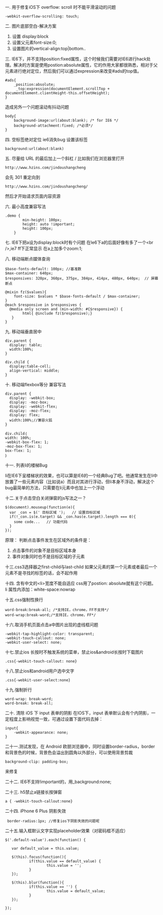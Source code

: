 一. 用于修复iOS下 overflow: scroll 时不能平滑滚动的问题

    -webkit-overflow-scrolling: touch; 


二. 图片底部空白-解决方案

1. 设置  display:block
2. 设置父元素font-size:0;
3. 设置图片的vertical-align:top|bottom..


三. IE6下，并不支持position:fixed属性，这个时候我们需要对IE6进行hack处理。解决的方案是使用postion:absolute属性，它的作用大家都很熟悉，相对于父元素进行绝对定位，然后我们可以通过expression来改变#ads的top值。

    #ads{
        _position:absolute;
         _top:expression(documentElement.scrollTop + documentElement.clientHeight-this.offsetHeight);
    }
造成另外一个问题滚动有抖动问题

    body{
        background-image:url(about:blank); /* for IE6 */ 
        background-attachment:fixed; /*必须*/
    }


四. 空标签绝对定位  ie6消失bug
设置该标签

    background:url(about:blank) 

五. 尽量给 URL 的最后加上一个斜杠 /
比如我们在浏览器里打开 

    http://www.hzins.com/jindoushangcheng 

会先 301 重定向到 

    http://www.hzins.com/jindoushangcheng/
    
然后才开始请求页面内容资源

六. 最小高度兼容写法

    .demo {
			min-height: 100px;
			height: auto !important;
			height: 100px;
		}
		
七. IE6下把a设为display:block时有个问题
 在Ie6下a的后面好像有多了一个&lt;br /&gt;,ie7 ff下正常显示
在a上加多个zoom:1;

八. 移动端断点媒体查询

    $base-fonts-default: 100px; //基准数
    $max-container: 640px;
    $responsives: 320px, 360px, 375px, 384px, 414px, 480px, 640px;  // 屏幕断点
    
    @mixin fz($values){
        font-size: $values * $base-fonts-default / $max-container;
    }
    @each $responsive in $responsives {
      @media only screen and (min-width: #{$responsive}) {
            html{ @include fz($responsive);}
       }
    }
    
九. 移动端垂直居中
  
    div.parent {
      display: table;
      width:100%;    
    }
    
    div.child {
      display:table-cell;
      align-vertical: middle;    
    }
    
十. 移动端flexbox等分 兼容写法

    div.parent {
      display: -webkit-box; 
      display: -moz-box; 
      display: -webkit-flex;
      display: -moz-flex; 
      display: flex;
      width:100%;//兼容火狐
    }
    
    div.child｛
    width: 100%;
    -webkit-box-flex: 1;
    -moz-box-flex: 1;
    box-flex: 1;
    ｝
    
十一. 列表li的楼梯Bug

li在IE6下呈楼梯状的效果，也可以算是IE6的一个经典Bug了吧。他通常发生在li中放置了一些元素内容（比如说a）而且对其进行浮动，但li本身不浮动，解决这个bug最简单的方法，只需要在li元素中也加上一个浮动

十二.关于点击空白关闭弹窗的js写法之一？

    $(document).mouseup(function(e){
      var _con = $(' 目标区域 ');   // 设置目标区域
      if(!_con.is(e.target) && _con.has(e.target).length === 0){ 
        some code...   // 功能代码
      }
    });
    
原理：
判断点击事件发生在区域外的条件是：
1. 点击事件的对象不是目标区域本身
2. 事件对象同时也不是目标区域的子元素

十三.css3选择器之first-child与last-child
如果父元素的第一个元素或者最后一个元素不是寻找的标签的话，会不起作用

十四. 含有中文的&lt;li&gt;宽度不能自适应 
css用了postion: absolute就有这个问题。
li 属性内添加：white-space:nowrap

十五.css强制性换行

    word-break:break-all; /*支持IE，chrome，FF不支持*/
    word-wrap:break-word;/*支持IE，chrome，FF*/
    
十六.取消手机页面点击a中图片出现的虚线框问题

    -webkit-tap-highlight-color: transparent;
    -webkit-touch-callout: none;
    -webkit-user-select: none;
    
十七.禁止ios 长按时不触发系统的菜单，禁止ios&android长按时下载图片

    .css{-webkit-touch-callout: none}
    
十八.禁止ios和android用户选中文字

    .css{-webkit-user-select:none}
    
十九.强制折行

    word-wrap: break-word; 
    word-break: break-all;

二十. 清除 iOS 下 input 表单的阴影
在IOS下，input 表单默认会有个内阴影，一定程度上影响视觉一致，可通过设置下面代码去掉：

    input{
        -webkit-appearance: none;
    }

二十一.测试发现，在 Android 欧朋浏览器中，同时设置border-radius，border和背景色的时候，背景色会溢出到圆角以外部分，可以使用背景剪裁

    background-clip: padding-box;

来修复

二十二. IE6不支持!important的，用_background:none;

二十三. h5禁止a链接长按弹窗 

    a { -webkit-touch-callout:none}
    
二十四. iPhone 6 Plus  阴影失效 

     border-radius:1px; //修复ios下阴影失效的问题呢
 
二十五.输入框默认文字实现placeholder效果（对密码框不适应）

    $('.default-value').each(function() {

       var default_value = this.value;

       $(this).focus(function(){
               if(this.value == default_value) {
                       this.value = '';
               }
       });

       $(this).blur(function(){
               if(this.value == '') {
                       this.value = default_value;
               }
       });

    });